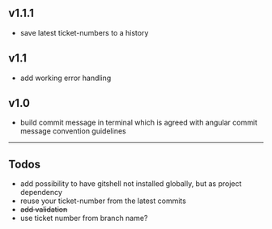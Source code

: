 v1.1.1
----
* save latest ticket-numbers to a history

v1.1
----
* add working error handling

v1.0
----
* build commit message in terminal which is agreed with angular commit message convention guidelines

---

Todos
-----
* add possibility to have gitshell not installed globally, but as project dependency
* reuse your ticket-number from the latest commits
* ~~add validation~~
* use ticket number from branch name?